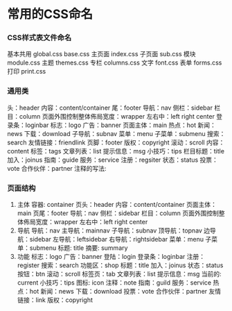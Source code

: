 ﻿# 常用的CSS命名

### CSS样式表文件命名

基本共用 global.css   base.css
主页面 index.css
子页面 sub.css 
模块 module.css
主题 themes.css 
专栏 columns.css 
文字 font.css 
表单 forms.css 
打印 print.css

### 通用类

头：header 
内容：content/container 
尾：footer 
导航：nav 
侧栏：sidebar 
栏目：column 
页面外围控制整体佈局宽度：wrapper 
左右中：left right center 
登录条：loginbar 
标志：logo 
广告：banner 
页面主体：main 
热点：hot 
新闻：news 
下载：download 
子导航：subnav 
菜单：menu 
子菜单：submenu 
搜索：search 
友情链接：friendlink 
页脚：footer 
版权：copyright 
滚动：scroll 
内容：content 
标签：tags 
文章列表：list 
提示信息：msg 
小技巧：tips 
栏目标题：title 
加入：joinus 
指南：guide 
服务：service 
注册：regsiter 
状态：status 
投票：vote 
合作伙伴：partner
注释的写法:

### 页面结构
1. 主体
    容器: container 
    页头：header 
    内容：content/container 
    页面主体：main 
    页尾：footer 
    导航：nav 
    侧栏：sidebar 
    栏目：column 
    页面外围控制整体佈局宽度：wrapper 
    左右中：left right center
2. 导航
    导航：nav 
    主导航：mainnav 
    子导航：subnav 
    顶导航：topnav 
    边导航：sidebar 
    左导航：leftsidebar 
    右导航：rightsidebar 
    菜单：menu 
    子菜单：submenu 
    标题: title 
    摘要: summary
3. 功能
    标志：logo 
    广告：banner 
    登陆：login 
    登录条：loginbar 
    注册：register 
    搜索：search 
    功能区：shop 
    标题：title 
    加入：joinus 
    状态：status 
    按钮：btn 
    滚动：scroll 
    标签页：tab 
    文章列表：list 
    提示信息：msg 
    当前的: current 
    小技巧：tips 
    图标: icon 
    注释：note 
    指南：guild 
    服务：service 
    热点：hot 
    新闻：news 
    下载：download 
    投票：vote 
    合作伙伴：partner 
    友情链接：link 
    版权：copyright